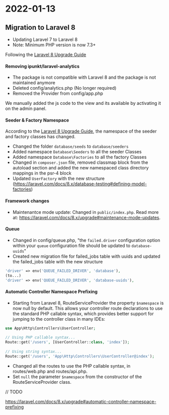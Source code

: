 # 2022-01-13
## Migration to Laravel 8

- Updating Laravel 7 to Laravel 8
- Note: Minimum PHP version is now 7.3+

Following the [Laravel 8 Upgrade Guide](https://laravel.com/docs/8.x/upgrade)

#### Removing ipunkt/laravel-analytics

- The package is not compatible with Laravel 8 and the package is not maintained anymore
- Deleted config/analytics.php (No longer required)
- Removed the Provider from config/app.php

We manually added the js code to the view and its available by activating it on the admin panel.

#### Seeder & Factory Namespace

According to the [Laravel 8 Upgrade Guide](https://laravel.com/docs/8.x/upgrade#seeder-and-factory-namespace), the namespace of the seeder and factory classes has changed.

- Changed the folder `database/seeds` to `database/seeders`
- Added namespace `Database\Seeders` to all the seeder Classes
- Added namespace `Database\Factories` to all the factory Classes
- Changed in `composer.json` file, removed classmap block from the autoload section and added the new namespaced class directory mappings in the psr-4 block
- Updated `UserFactory` with the new structure (https://laravel.com/docs/8.x/database-testing#defining-model-factories)

#### Framework changes

- Maintenantce mode update: Changed in `public/index.php`. Read more at: https://laravel.com/docs/8.x/upgrade#maintenance-mode-updates.

#### Queue

- Changed in config/queue.php, "the `failed.driver` configuration option within your `queue` configuration file should be updated to `database-uuids`"
- Created new migration file for failed_jobs table with uuids and updated the failed_jobs table with the new structure

```php
'driver' => env('QUEUE_FAILED_DRIVER', 'database'),
(to...)
'driver' => env('QUEUE_FAILED_DRIVER', 'database-uuids'),
```

#### Automatic Controller Namespace Prefixing

- Starting from Laravel 8, RouteServiceProvider the property `$namespace` is now null by default. This allows your controller route declarations to use the standard PHP callable syntax, which provides better support for jumping to the controller class in many IDEs:

```php
use App\Http\Controllers\UserController;
 
// Using PHP callable syntax...
Route::get('/users', [UserController::class, 'index']);
 
// Using string syntax...
Route::get('/users', 'App\Http\Controllers\UserController@index');
```
- Changed all the routes to use the PHP callable syntax, in routes/web.php and routes/api.php.
- Set `null` the parameter `$namespace` from the constructor of the RouteServiceProvider class.

// TODO

https://laravel.com/docs/8.x/upgrade#automatic-controller-namespace-prefixing